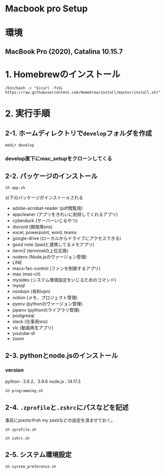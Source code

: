 # Macbook pro Setup

# 環境
## MacBook Pro (2020), Catalina 10.15.7


# 1. Homebrewのインストール
```
/bin/bash -c "$(curl -fsSL https://raw.githubusercontent.com/Homebrew/install/master/install.sh)"
```

# 2. 実行手順

## 2-1. ホームディレクトリで`develop`フォルダを作成
```
mkdir develop
```
### develop直下にmac_setupをクローンしてくる

## 2-2. パッケージのインストール
```
sh app.sh
```
以下のパッケージがインストールされる
- adobe-acrobat-reader (pdf閲覧用)
- appcleaner (アプリをきれいに削除してくれるアプリ)
- cyberduck (サーバーいじるやつ)
- discord (開発用sns)
- excel, powerpoint, word, teams
- google-drive (ローカルからドライブにアクセスできる)
- good note (ipadと連携してるメモアプリ)
- iterm2 (terminalの上位互換)
- nodenv (Node.jsのヴァージョン管理)
- LINE
- macs-fan-control (ファンを制御するアプリ)
- mas (mas-cli)
- mysides (システム環境設定をいじるためのコマンド)
- mysql
- nordvpn (有料vpn)
- notion (メモ、プロジェクト管理)
- pyenv (pythonのヴァージョン管理)
- pipenv (pythonのライブラリ管理)
- postgresql
- slack (仕事用sns)
- vlc (動画再生アプリ)
- youtube-dl
- zoom

## 2-3. pythonとnode.jsのインストール
### version
python : 3.8.2、3.9.6
node.js : 14.17.3
```
sh programming.sh
```

## 2-4. `.zprofile`と`.zshrc`にパスなどを記述
事前にpreztoやoh my zeshなどの設定を済ませておく。
```
sh zprofile.sh
```
```
sh zshrc.sh
```

## 2-5. システム環境設定
```
sh system_preference.sh
```